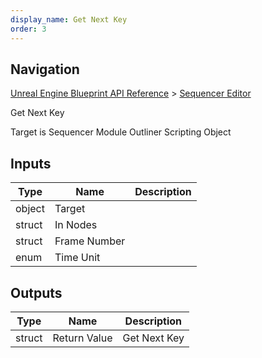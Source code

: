 ```yaml
---
display_name: Get Next Key
order: 3
---
```

## Navigation

[Unreal Engine Blueprint API Reference](https://dev.epicgames.com/documentation/en-us/unreal-engine/BlueprintAPI) > [Sequencer Editor](https://dev.epicgames.com/documentation/en-us/unreal-engine/BlueprintAPI/SequencerEditor)

Get Next Key

Target is Sequencer Module Outliner Scripting Object

## Inputs

| Type | Name | Description |
| --- | --- | --- |
| object | Target |  |
| struct | In Nodes |  |
| struct | Frame Number |  |
| enum | Time Unit |  |

## Outputs

| Type | Name | Description |
| --- | --- | --- |
| struct | Return Value | Get Next Key |
